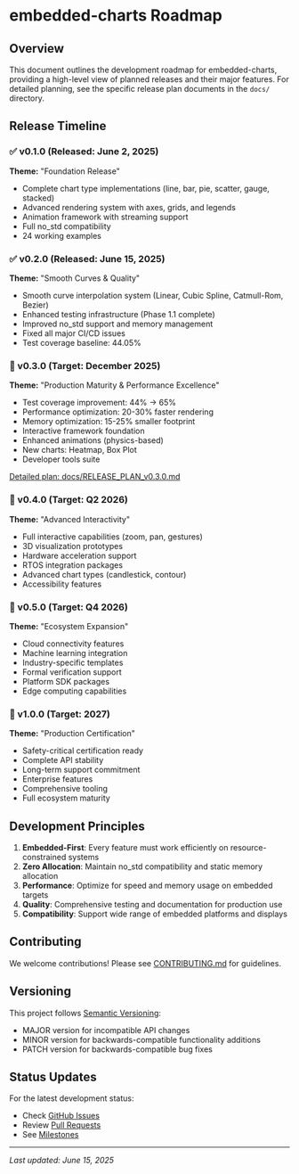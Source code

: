 # embedded-charts Roadmap

## Overview

This document outlines the development roadmap for embedded-charts, providing a high-level view of planned releases and their major features. For detailed planning, see the specific release plan documents in the `docs/` directory.

## Release Timeline

### ✅ v0.1.0 (Released: June 2, 2025)
**Theme:** "Foundation Release"
- Complete chart type implementations (line, bar, pie, scatter, gauge, stacked)
- Advanced rendering system with axes, grids, and legends
- Animation framework with streaming support
- Full no_std compatibility
- 24 working examples

### ✅ v0.2.0 (Released: June 15, 2025)
**Theme:** "Smooth Curves & Quality"
- Smooth curve interpolation system (Linear, Cubic Spline, Catmull-Rom, Bezier)
- Enhanced testing infrastructure (Phase 1.1 complete)
- Improved no_std support and memory management
- Fixed all major CI/CD issues
- Test coverage baseline: 44.05%

### 🎯 v0.3.0 (Target: December 2025)
**Theme:** "Production Maturity & Performance Excellence"
- Test coverage improvement: 44% → 65%
- Performance optimization: 20-30% faster rendering
- Memory optimization: 15-25% smaller footprint
- Interactive framework foundation
- Enhanced animations (physics-based)
- New charts: Heatmap, Box Plot
- Developer tools suite

[Detailed plan: docs/RELEASE_PLAN_v0.3.0.md](docs/RELEASE_PLAN_v0.3.0.md)

### 🔮 v0.4.0 (Target: Q2 2026)
**Theme:** "Advanced Interactivity"
- Full interactive capabilities (zoom, pan, gestures)
- 3D visualization prototypes
- Hardware acceleration support
- RTOS integration packages
- Advanced chart types (candlestick, contour)
- Accessibility features

### 🔮 v0.5.0 (Target: Q4 2026)
**Theme:** "Ecosystem Expansion"
- Cloud connectivity features
- Machine learning integration
- Industry-specific templates
- Formal verification support
- Platform SDK packages
- Edge computing capabilities

### 🔮 v1.0.0 (Target: 2027)
**Theme:** "Production Certification"
- Safety-critical certification ready
- Complete API stability
- Long-term support commitment
- Enterprise features
- Comprehensive tooling
- Full ecosystem maturity

## Development Principles

1. **Embedded-First**: Every feature must work efficiently on resource-constrained systems
2. **Zero Allocation**: Maintain no_std compatibility and static memory allocation
3. **Performance**: Optimize for speed and memory usage on embedded targets
4. **Quality**: Comprehensive testing and documentation for production use
5. **Compatibility**: Support wide range of embedded platforms and displays

## Contributing

We welcome contributions! Please see [CONTRIBUTING.md](CONTRIBUTING.md) for guidelines.

## Versioning

This project follows [Semantic Versioning](https://semver.org/):
- MAJOR version for incompatible API changes
- MINOR version for backwards-compatible functionality additions
- PATCH version for backwards-compatible bug fixes

## Status Updates

For the latest development status:
- Check [GitHub Issues](https://github.com/signal-slot/embedded-charts/issues)
- Review [Pull Requests](https://github.com/signal-slot/embedded-charts/pulls)
- See [Milestones](https://github.com/signal-slot/embedded-charts/milestones)

---
*Last updated: June 15, 2025*